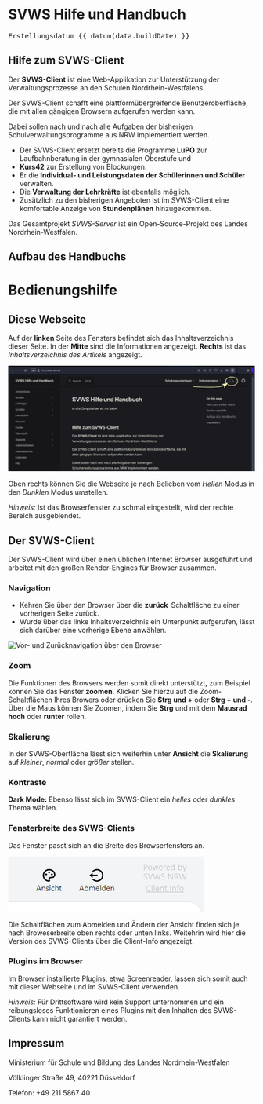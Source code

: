 <script setup lang="ts">
import { data } from './build.data';

const datum = (t) => {
  // gibt ein Datum im deutschen Format zurück
  try {
    return new Date(t).toLocaleDateString('de', {day: '2-digit', month: '2-digit', year: 'numeric', timeZone: 'Europe/Berlin'})
  } catch (e) {console.log(e); return 'Datumsfehler'}
}
</script>



# SVWS Hilfe und Handbuch


<pre>Erstellungsdatum {{ datum(data.buildDate) }}</pre>

## Hilfe zum SVWS-Client 

Der **SVWS-Client** ist eine Web-Applikation zur Unterstützung der Verwaltungsprozesse an den Schulen Nordrhein-Westfalens.  

Der SVWS-Client schafft eine plattformübergreifende Benutzeroberfläche, die mit allen gängigen Browsern aufgerufen werden kann.

Dabei sollen nach und nach alle Aufgaben der bisherigen Schulverwaltungsprogramme aus NRW implementiert werden.

* Der SVWS-Client ersetzt bereits die Programme **LuPO** zur Laufbahnberatung in der gymnasialen Oberstufe und
* **Kurs42** zur Erstellung von Blockungen.
* Er die **Individual- und Leistungsdaten der Schülerinnen und Schüler** verwalten.
* Die **Verwaltung der Lehrkräfte** ist ebenfalls möglich.
* Zusätzlich zu den bisherigen Angeboten ist im SVWS-Client eine komfortable Anzeige von **Stundenplänen** hinzugekommen.

Das Gesamtprojekt _SVWS-Server_ ist ein Open-Source-Projekt des Landes Nordrhein-Westfalen.

## Aufbau des Handbuchs 

# Bedienungshilfe

## Diese Webseite

Auf der **linken** Seite des Fensters befindet sich das Inhaltsverzeichnis dieser Seite. In der **Mitte** sind die Informationen angezeigt. **Rechts** ist das *Inhaltsverzeichnis des Artikels* angezeigt.

![Screenshot der Webseite für die Strukturdarstellung](./graphics/SVWS_hilfe-root_AufbauDerWebseite.png "Die Website ist in drei Bereiche geteilt: Links das Inhaltsverzeichnis der Seite, in der Mitte der Artikel, rechts das Inhaltsverzeichnis des Artikels.")

Oben rechts können Sie die Webseite je nach Belieben vom *Hellen* Modus in den *Dunklen* Modus umstellen.

*Hinweis:* Ist das Browserfenster zu schmal eingestellt, wird der rechte Bereich ausgeblendet.

## Der SVWS-Client

Der SVWS-Client wird über einen üblichen Internet Browser ausgeführt und arbeitet mit den großen Render-Engines für Browser zusammen.

### Navigation

* Kehren Sie über den Browser über die **zurück**-Schaltfläche zu einer vorherigen Seite zurück.
* Wurde über das linke Inhaltsverzeichnis ein Unterpunkt aufgerufen, lässt sich darüber eine vorherige Ebene anwählen.

![Vor- und Zurücknavigation über den Browser](./graphics/SVWS_hilfe-root_SchaltflächenNavigation.png "Navigation über die Vor- und Zurückschaltflächen des Browsers oder über die Schaltflächen im Browser.") 

### Zoom

Die Funktionen des Browsers werden somit direkt unterstützt, zum Beispiel können Sie das Fenster **zoomen**. Klicken Sie hierzu auf die Zoom-Schaltflächen Ihres Browers oder drücken Sie **Strg und +** oder **Strg + und -**. Über die Maus können Sie Zoomen, indem Sie **Strg** und mit dem **Mausrad hoch** oder **runter** rollen.

### Skalierung

In der SVWS-Oberfläche lässt sich weiterhin unter **Ansicht** die **Skalierung** auf *kleiner*, *normal* oder *größer* stellen.

### Kontraste

**Dark Mode:** Ebenso lässt sich im SVWS-Client ein *helles* oder *dunkles* Thema wählen. 

### Fensterbreite des SVWS-Clients

Das Fenster passt sich an die Breite des Browserfensters an. 

![Schaltflächen zum Ändern der Ansicht, zum Abmelden und zur Client-Info](./graphics/SVWS_hilfe-root_Ansicht.png "Die Schaltfläche zum Ändern der Ansicht wird je nach Breite des Browserfensters oben rechts oder unten links angezeigt.")

Die Schaltflächen zum Abmelden und Ändern der Ansicht finden sich je nach Broweserbreite oben rechts oder unten links. Weitehrin wird hier die Version des SVWS-Clients über die Client-Info angezeigt.

### Plugins im Browser

Im Browser installierte Plugins, etwa Screenreader, lassen sich somit auch mit dieser Webseite und im SVWS-Client verwenden.

*Hinweis:* Für Drittsoftware wird kein Support unternommen und ein reibungsloses Funktionieren eines Plugins mit den Inhalten des SVWS-Clients kann nicht garantiert werden.

## Impressum

Ministerium für Schule und Bildung des Landes Nordrhein-Westfalen

Völklinger Straße 49, 40221 Düsseldorf

Telefon: +49 211 5867 40

 
